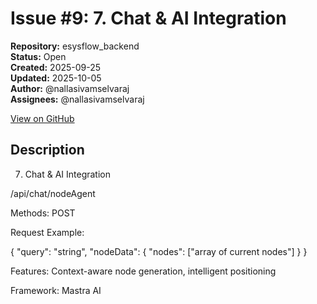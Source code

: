 # Issue #9: 7. Chat & AI Integration

**Repository:** esysflow_backend  
**Status:** Open  
**Created:** 2025-09-25  
**Updated:** 2025-10-05  
**Author:** @nallasivamselvaraj  
**Assignees:** @nallasivamselvaraj  

[View on GitHub](https://github.com/Simtestlab/esysflow_backend/issues/9)

## Description

7. Chat & AI Integration

/api/chat/nodeAgent

Methods: POST

Request Example:

{
  "query": "string",
  "nodeData": {
    "nodes": ["array of current nodes"]
  }
}


Features: Context-aware node generation, intelligent positioning

Framework: Mastra AI